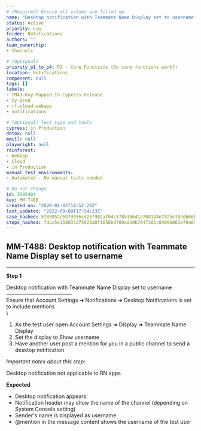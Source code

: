 ```yaml
---
# (Required) Ensure all values are filled up
name: "Desktop notification with Teammate Name Display set to username"
status: Active
priority: Low
folder: Notifications
authors: ""
team_ownership: 
- Channels

# (Optional)
priority_p1_to_p4: P2 - Core Functions (Do core functions work?)
location: Notifications
component: null
tags: []
labels: 
- TM4J-Key-Mapped-In-Cypress-Release
- cy-prod
- rf-cloud-webapp
- notifications

# (Optional) Test type and tools
cypress: in Production
detox: null
mmctl: null
playwright: null
rainforest: 
- Webapp
- Cloud
- in Production
manual_test_environments: 
- Automated - No manual tests needed

# Do not change
id: 3905484
key: MM-T488
created_on: "2020-01-03T18:52:24Z"
last_updated: "2022-09-09T17:54:23Z"
case_hashed: 5f83052c697d956cd25f902af04c578b38641a708144e782be7dddb60bbb8065c080c8e699b74a6723cc4c5b9515e5a3
steps_hashed: fdac5e158833d75923a0f1656bdf09ada9b764730bc84890863e79a6999fa1f4d1d50397ca797e20bd7021e78bcbd69a
---
```


<!-- (Auto-generated) Based on frontmatter's "key" and "name" -->

## MM-T488: Desktop notification with Teammate Name Display set to username

---

**Step 1**

Desktop notification with Teammate Name Display set to username\
–––––––––––––––––––––––––\
Ensure that Account Settings ➜ Notifications ➜ Desktop Notifications is set to include mentions\
\\

1. As the test user open Account Settings ➜ Display ➜ Teammate Name Display
2. Set the display to Show username
3. Have another user post a mention for you in a public channel to send a desktop notification

_Important notes about this step:_

Desktop notification not applicable to RN apps

**Expected**

- Desktop notification appears:
- Notification header may show the name of the channel (depending on System Console setting)
- Sender's name is displayed as username
- @mention in the message content shows the username of the test user
